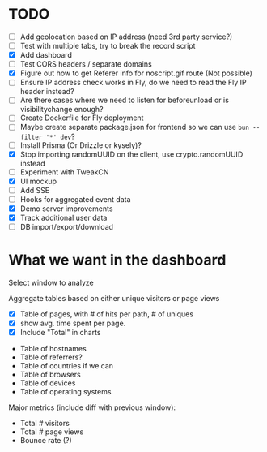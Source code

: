 # TODO

- [ ] Add geolocation based on IP address (need 3rd party service?)
- [ ] Test with multiple tabs, try to break the record script
- [x] Add dashboard
- [ ] Test CORS headers / separate domains
- [x] Figure out how to get Referer info for noscript.gif route (Not possible)
- [ ] Ensure IP address check works in Fly, do we need to read the Fly IP header instead?
- [ ] Are there cases where we need to listen for beforeunload or is visibilitychange enough?
- [ ] Create Dockerfile for Fly deployment
- [ ] Maybe create separate package.json for frontend so we can use `bun --filter '*' dev`?
- [ ] Install Prisma (Or Drizzle or kysely)?
- [x] Stop importing randomUUID on the client, use crypto.randomUUID instead
- [ ] Experiment with TweakCN
- [x] UI mockup
- [ ] Add SSE
- [ ] Hooks for aggregated event data
- [x] Demo server improvements
- [x] Track additional user data
- [ ] DB import/export/download

# What we want in the dashboard

Select window to analyze

Aggregate tables based on either unique visitors or page views

- [x] Table of pages, with # of hits per path, # of uniques
- [x] show avg. time spent per page.
- [x] Include "Total" in charts
- Table of hostnames
- Table of referrers?
- Table of countries if we can
- Table of browsers
- Table of devices
- Table of operating systems

Major metrics (include diff with previous window):

- Total # visitors
- Total # page views
- Bounce rate (?)
